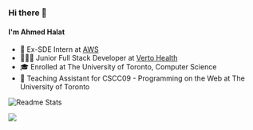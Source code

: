 ### Hi there 👋
#### I'm Ahmed Halat
<ul>
  <li>👾 Ex-SDE Intern at <a href="https://aws.amazon.com/" target="_blank"> AWS </a></li>
  <li>👨🏾‍💻 Junior Full Stack Developer at <a href="https://verto.health"> Verto Health </a></li>
  <li>🎓 Enrolled at The University of Toronto, Computer Science</li>
  <li>📝 Teaching Assistant for CSCC09 - Programming on the Web at The University of Toronto </li>
</ul>

![Readme Stats](https://github-readme-stats.vercel.app/api?username=AhmedHalat&show_icons=true&theme=gruvbox&count_private=true)

<a href="https://www.linkedin.com/in/ahmed-halat/" target="_blank">
  <img src="https://img.shields.io/badge/LinkedIn-0077B5?style=for-the-badge&logo=linkedin&logoColor=white"/>
</a> 
